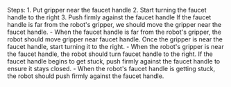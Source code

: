

Steps:  1. Put gripper near the faucet handle  2. Start turning the faucet handle to the right  3. Push firmly against the faucet handle
    If the faucet handle is far from the robot's gripper, we should move the gripper near the faucet handle.
    - When the faucet handle is far from the robot's gripper, the robot should move gripper near faucet handle.
    Once the gripper is near the faucet handle, start turning it to the right.
    - When the robot's gripper is  near the faucet handle, the robot should turn faucet handle to the right.
    If the faucet handle begins to get stuck, push firmly against the faucet handle to ensure it stays closed.
    - When the robot's faucet handle is getting stuck, the robot should push firmly against the faucet handle.